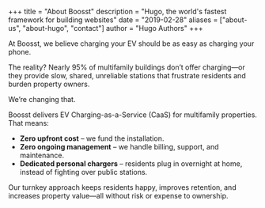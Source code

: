 +++
title = "About Boosst"
description = "Hugo, the world's fastest framework for building websites"
date = "2019-02-28"
aliases = ["about-us", "about-hugo", "contact"]
author = "Hugo Authors"
+++

At Boosst, we believe charging your EV should be as easy as charging your phone.  

The reality? Nearly 95% of multifamily buildings don’t offer charging—or they provide slow, shared, unreliable stations that frustrate residents and burden property owners.  

We’re changing that.  

Boosst delivers EV Charging-as-a-Service (CaaS) for multifamily properties. That means:

- **Zero upfront cost** – we fund the installation.  
- **Zero ongoing management** – we handle billing, support, and maintenance.  
- **Dedicated personal chargers** – residents plug in overnight at home, instead of fighting over public stations.  

Our turnkey approach keeps residents happy, improves retention, and increases property value—all without risk or expense to ownership.
